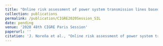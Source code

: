 ```yaml
---
title: "Online risk assessment of power system transmission lines based on multivariate analysis of lightning and weather data"
collection: publications
permalink: /publication/CIGRE2020Session_SIL
date: pending
venue: '2020 48th CIGRE Paris Session'
paperurl: ''
citation: 'J. Noreña et al., "Online risk assessment of power system transmission lines based on multivariate analysis of lightning and weather data," 2020 48th CIGRE Paris Session.'
---
```

